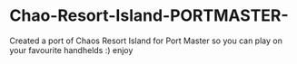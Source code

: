 # Chao-Resort-Island-PORTMASTER-
Created a port of Chaos Resort Island for Port Master so you can play on your favourite handhelds :) enjoy
